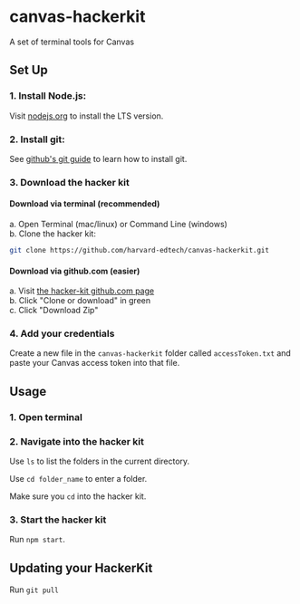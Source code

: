 # canvas-hackerkit
A set of terminal tools for Canvas

## Set Up

### 1. Install Node.js:

Visit [nodejs.org](https://nodejs.org) to install the LTS version.

### 2. Install git:

See [github's git guide](https://gist.github.com/derhuerst/1b15ff4652a867391f03) to learn how to install git.

### 3. Download the hacker kit

#### Download via terminal (recommended)

a. Open Terminal (mac/linux) or Command Line (windows)  
b. Clone the hacker kit:

```bash
git clone https://github.com/harvard-edtech/canvas-hackerkit.git
```

#### Download via github.com (easier)

a. Visit [the hacker-kit github.com page](https://github.com/harvard-edtech/canvas-hackerkit)  
b. Click "Clone or download" in green  
c. Click "Download Zip"

### 4. Add your credentials

Create a new file in the `canvas-hackerkit` folder called `accessToken.txt` and paste your Canvas access token into that file.

## Usage

### 1. Open terminal

### 2. Navigate into the hacker kit

Use `ls` to list the folders in the current directory.

Use `cd folder_name` to enter a folder.

Make sure you `cd` into the hacker kit.

### 3. Start the hacker kit

Run `npm start`.

## Updating your HackerKit

Run `git pull`
